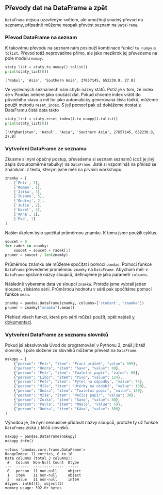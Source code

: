 ## Převody dat na DataFrame a zpět

`DataFrame` nejsou uzavřeným světem, ale umožňují snadný převod na seznamy, případně můžeme naopak převést seznam na `DataFrame`.

### Převod DataFrame na seznam

K takovému převodu na seznam nám poslouží kombinace funkcí `to_numpy` a `tolist`. Převod totiž neprovádíme přímo, ale jako mezikrok jej převedeme na pole modulu `numpy`.

```py
staty_list = staty.to_numpy().tolist()
print(staty_list[0])
```

```shell
['Kabul', 'Asia', 'Southern Asia', 27657145, 652230.0, 27.8]
```

Ve výsledných seznamech nám chybí názvy států. Potíž je v tom, že index se v Pandas nebere jako součást dat. Pokud chceme index vrátit do původního stavu a mít ho jako automaticky generovaná čísla řádků, můžeme použít metodu `reset_index`. S její pomocí pak už dokážeme dostat z DataFramu čistá data takto

```py
staty_list = staty.reset_index().to_numpy().tolist()
print(staty_list[0])
```

```shell
['Afghanistan', 'Kabul', 'Asia', 'Southern Asia', 27657145, 652230.0, 27.8]
```

### Vytvoření DataFrame ze seznamu

Zkusme si nyní opačný postup, převedeme si seznam seznamů (což je jiný zápis dvourozměrné tabulky) na `DataFrame`. Jistě si vzpomínáš na příklad se známkami z testu, kterým jsme měli na prvním workshopu.

```py
znamky = [
    ['Petr', 2],
    ['Roman', 1],
    ['Jitka', 3],
    ['Zuzana', 5],
    ['Ondřej', 2],
    ['Julie', 2],
    ['Karel', 4],
    ['Anna', 1],
    ['Eva', 1]
]
```

Naším úkolem bylo spočítat průměrnou známku. K tomu jsme použili cyklus.

```py
soucet = 0
for radek in znamky:
    soucet = soucet + radek[1]
prumer = soucet / len(znamky)
```

Průměrnou známku ale můžeme spočítat i pomocí `pandas`. Pomocí funkce `DataFrame` převedeme proměnnou `znamky` na `DataFrame`. Abychom měli v `DataFrame` správné názvy sloupců, definujeme je jako parametr `columns`.

Následně vybereme data ve sloupci `znamka`. Protože jsme vybrali jeden sloupec, získáme sérii. Průměrnou hodnotu v sérii pak spočítáme pomocí funkce `mean`.

```py
znamky = pandas.DataFrame(znamky, columns=['student', 'znamka'])
prumer = znamky["znamka"].mean()
```

Přehled všech funkcí, které pro sérii můžeš použít, opět najdeš [v dokumentaci](https://pandas.pydata.org/pandas-docs/stable/reference/api/pandas.Series.html).

### Vytvoření DataFrame ze seznamu slovníků

Pokud jsi absolvovala Úvod do programování v Pythonu 2, znáš již též slovníky. I pole složené ze slovníků můžeme převést na `DataFrame`.

```py
nakupy = [
    {"person": "Petr", "item": "Prací prášek", "value": 399},
    {"person": "Ondra", "item": "Savo", "value": 80},
    {"person": "Petr", "item": "Toaletní papír", "value": 65},
    {"person": "Libor", "item": "Pivo", "value": 124},
    {"person": "Petr", "item": "Pytel na odpadky", "value": 75},
    {"person": "Míša", "item": "Utěrky na nádobí", "value": 130},
    {"person": "Ondra", "item": "Toaletní papír", "value": 120},
    {"person": "Míša", "item": "Pečící papír", "value": 30},
    {"person": "Zuzka", "item": "Savo", "value": 80},
    {"person": "Pavla", "item": "Máslo", "value": 50},
    {"person": "Ondra", "item": "Káva", "value": 300}
]
```

Výhodou je, že nyní nemusíme přidávat názvy sloupců, protože ty už funkce `DataFrame` získá z klíčů slovníků.

```py
nakupy = pandas.DataFrame(nakupy)
nakupy.info()
```
```shell
<class 'pandas.core.frame.DataFrame'>
RangeIndex: 11 entries, 0 to 10
Data columns (total 3 columns):
 #   Column  Non-Null Count  Dtype
---  ------  --------------  -----
 0   person  11 non-null     object
 1   item    11 non-null     object
 2   value   11 non-null     int64
dtypes: int64(1), object(2)
memory usage: 392.0+ bytes
```
